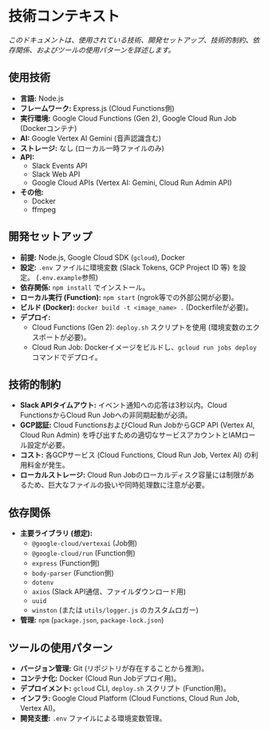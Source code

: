 # 技術コンテキスト

*このドキュメントは、使用されている技術、開発セットアップ、技術的制約、依存関係、およびツールの使用パターンを詳述します。*

## 使用技術

*   **言語:** Node.js
*   **フレームワーク:** Express.js (Cloud Functions側)
*   **実行環境:** Google Cloud Functions (Gen 2), Google Cloud Run Job (Dockerコンテナ)
*   **AI:** Google Vertex AI Gemini (音声認識含む)
*   **ストレージ:** なし (ローカル一時ファイルのみ)
*   **API:**
    *   Slack Events API
    *   Slack Web API
    *   Google Cloud APIs (Vertex AI: Gemini, Cloud Run Admin API)
*   **その他:**
    *   Docker
    *   ffmpeg

## 開発セットアップ

*   **前提:** Node.js, Google Cloud SDK (`gcloud`), Docker
*   **設定:** `.env` ファイルに環境変数 (Slack Tokens, GCP Project ID 等) を設定。 (`.env.example`参照)
*   **依存関係:** `npm install` でインストール。
*   **ローカル実行 (Function):** `npm start` (ngrok等での外部公開が必要)。
*   **ビルド (Docker):** `docker build -t <image_name> .` (Dockerfileが必要)。
*   **デプロイ:**
    *   Cloud Functions (Gen 2): `deploy.sh` スクリプトを使用 (環境変数のエクスポートが必要)。
    *   Cloud Run Job: Dockerイメージをビルドし、`gcloud run jobs deploy` コマンドでデプロイ。

## 技術的制約

*   **Slack APIタイムアウト:** イベント通知への応答は3秒以内。Cloud FunctionsからCloud Run Jobへの非同期起動が必須。
*   **GCP認証:** Cloud FunctionsおよびCloud Run JobからGCP API (Vertex AI, Cloud Run Admin) を呼び出すための適切なサービスアカウントとIAMロール設定が必要。
*   **コスト:** 各GCPサービス (Cloud Functions, Cloud Run Job, Vertex AI) の利用料金が発生。
*   **ローカルストレージ:** Cloud Run Jobのローカルディスク容量には制限があるため、巨大なファイルの扱いや同時処理数に注意が必要。

## 依存関係

*   **主要ライブラリ (想定):**
    *   `@google-cloud/vertexai` (Job側)
    *   `@google-cloud/run` (Function側)
    *   `express` (Function側)
    *   `body-parser` (Function側)
    *   `dotenv`
    *   `axios` (Slack API通信、ファイルダウンロード用)
    *   `uuid`
    *   `winston` (または `utils/logger.js` のカスタムロガー)
*   **管理:** `npm` (`package.json`, `package-lock.json`)

## ツールの使用パターン

*   **バージョン管理:** Git (リポジトリが存在することから推測)。
*   **コンテナ化:** Docker (Cloud Run Jobデプロイ用)。
*   **デプロイメント:** `gcloud` CLI, `deploy.sh` スクリプト (Function用)。
*   **インフラ:** Google Cloud Platform (Cloud Functions, Cloud Run Job, Vertex AI)。
*   **開発支援:** `.env` ファイルによる環境変数管理。
